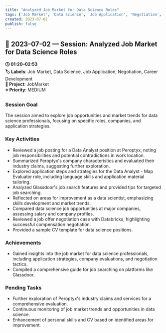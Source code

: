 ```yaml
---
title: "Analyzed Job Market for Data Science Roles"
tags: ['Job Market', 'Data Science', 'Job Application', 'Negotiation', 'Career Development']
created: 2023-07-02
publish: false
---
```


## 📅 2023-07-02 — Session: Analyzed Job Market for Data Science Roles

**🕒 01:20–02:53**  
**🏷️ Labels**: Job Market, Data Science, Job Application, Negotiation, Career Development  
**📂 Project**: JobMarket  
**⭐ Priority**: MEDIUM  


### Session Goal
The session aimed to explore job opportunities and market trends for data science professionals, focusing on specific roles, companies, and application strategies.

### Key Activities
- Reviewed a job posting for a Data Analyst position at Peroptyx, noting job responsibilities and potential contradictions in work location.
- Summarized Peroptyx's company characteristics and evaluated their industry claims, suggesting further exploration.
- Explored application steps and strategies for the Data Analyst - Map Evaluator role, including language skills and application material tailoring.
- Analyzed Glassdoor's job search features and provided tips for targeted job searching.
- Reflected on areas for improvement as a data scientist, emphasizing skills development and market trends.
- Compared data science job opportunities at major companies, assessing salary and company profiles.
- Reviewed a job offer negotiation case with Databricks, highlighting successful compensation negotiation.
- Provided a sample CV template for data science positions.

### Achievements
- Gained insights into the job market for data science professionals, including application strategies, company evaluations, and negotiation tactics.
- Compiled a comprehensive guide for job searching on platforms like Glassdoor.

### Pending Tasks
- Further exploration of Peroptyx's industry claims and services for a comprehensive evaluation.
- Continuous monitoring of job market trends and opportunities in data science.
- Enhancement of personal skills and CV based on identified areas for improvement.
